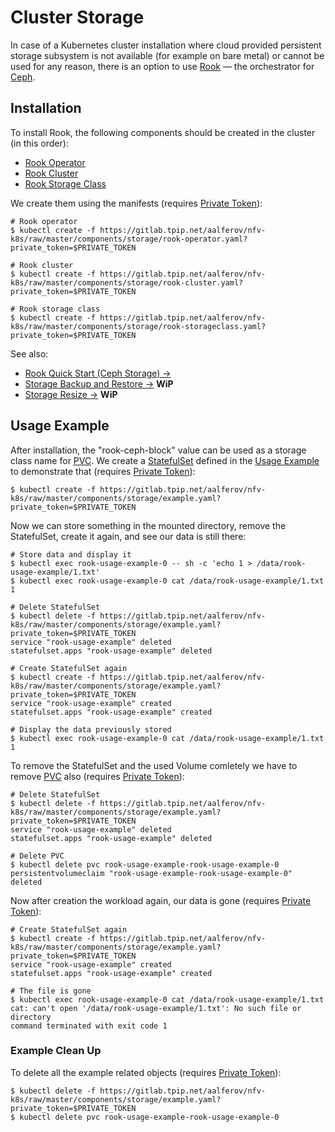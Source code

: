 # Cluster Storage

In case of a Kubernetes cluster installation where cloud provided persistent
storage subsystem is not available (for example on bare metal) or cannot be used
for any reason, there is an option to use [Rook] — the orchestrator for [Ceph].

## Installation

To install Rook, the following components should be created in the cluster (in
this order):

- [Rook Operator]
- [Rook Cluster]
- [Rook Storage Class]

We create them using the manifests (requires [Private Token]):

```
# Rook operator
$ kubectl create -f https://gitlab.tpip.net/aalferov/nfv-k8s/raw/master/components/storage/rook-operator.yaml?private_token=$PRIVATE_TOKEN

# Rook cluster
$ kubectl create -f https://gitlab.tpip.net/aalferov/nfv-k8s/raw/master/components/storage/rook-cluster.yaml?private_token=$PRIVATE_TOKEN

# Rook storage class
$ kubectl create -f https://gitlab.tpip.net/aalferov/nfv-k8s/raw/master/components/storage/rook-storageclass.yaml?private_token=$PRIVATE_TOKEN
```

See also:

* [Rook Quick Start (Ceph Storage) →]
* [Storage Backup and Restore →] **WiP**
* [Storage Resize →] **WiP**

## Usage Example

After installation, the "rook-ceph-block" value can be used as a storage class
name for [PVC]. We create a [StatefulSet] defined in the [Usage Example] to
demonstrate that (requires [Private Token]):

```
$ kubectl create -f https://gitlab.tpip.net/aalferov/nfv-k8s/raw/master/components/storage/example.yaml?private_token=$PRIVATE_TOKEN
```

Now we can store something in the mounted directory, remove the StatefulSet,
create it again, and see our data is still there:

```
# Store data and display it
$ kubectl exec rook-usage-example-0 -- sh -c 'echo 1 > /data/rook-usage-example/1.txt'
$ kubectl exec rook-usage-example-0 cat /data/rook-usage-example/1.txt
1

# Delete StatefulSet
$ kubectl delete -f https://gitlab.tpip.net/aalferov/nfv-k8s/raw/master/components/storage/example.yaml?private_token=$PRIVATE_TOKEN
service "rook-usage-example" deleted
statefulset.apps "rook-usage-example" deleted

# Create StatefulSet again
$ kubectl create -f https://gitlab.tpip.net/aalferov/nfv-k8s/raw/master/components/storage/example.yaml?private_token=$PRIVATE_TOKEN
service "rook-usage-example" created
statefulset.apps "rook-usage-example" created

# Display the data previously stored
$ kubectl exec rook-usage-example-0 cat /data/rook-usage-example/1.txt
1
```

To remove the StatefulSet and the used Volume comletely we have to remove [PVC]
also (requires [Private Token]):

```
# Delete StatefulSet
$ kubectl delete -f https://gitlab.tpip.net/aalferov/nfv-k8s/raw/master/components/storage/example.yaml?private_token=$PRIVATE_TOKEN
service "rook-usage-example" deleted
statefulset.apps "rook-usage-example" deleted

# Delete PVC
$ kubectl delete pvc rook-usage-example-rook-usage-example-0
persistentvolumeclaim "rook-usage-example-rook-usage-example-0" deleted
```

Now after creation the workload again, our data is gone (requires [Private
Token]):

```
# Create StatefulSet again
$ kubectl create -f https://gitlab.tpip.net/aalferov/nfv-k8s/raw/master/components/storage/example.yaml?private_token=$PRIVATE_TOKEN
service "rook-usage-example" created
statefulset.apps "rook-usage-example" created

# The file is gone
$ kubectl exec rook-usage-example-0 cat /data/rook-usage-example/1.txt
cat: can't open '/data/rook-usage-example/1.txt': No such file or directory
command terminated with exit code 1
```

### Example Clean Up

To delete all the example related objects (requires [Private Token]):

```
$ kubectl delete -f https://gitlab.tpip.net/aalferov/nfv-k8s/raw/master/components/storage/example.yaml?private_token=$PRIVATE_TOKEN
$ kubectl delete pvc rook-usage-example-rook-usage-example-0
```

<!-- Links -->

[PVC]: https://kubernetes.io/docs/concepts/storage/persistent-volumes/#persistentvolumeclaims
[StatefulSet]: https://kubernetes.io/docs/concepts/workloads/controllers/statefulset
[Usage Example]: ../../components/storage/example.yaml

[Ceph]: https://ceph.com
[Rook]: https://rook.io/docs/rook/v0.8
[Rook Cluster]: ../../components/storage/rook-cluster.yaml
[Rook Operator]: ../../components/storage/rook-operator.yaml
[Rook Storage Class]: ../../components/storage/rook-storageclass.yaml

[Storage Resize →]: resize.md
[Storage Backup and Restore →]: backup_and_restore.md
[Rook Quick Start (Ceph Storage) →]: https://rook.io/docs/rook/v0.8/ceph-quickstart.html

[Private Token]: ../gitlab_private_token.md
